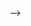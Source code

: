 <!-- ---
layout: default
title: Workthrough
parent: ARC-AGI Challenge
grand_parent: AI Research
math: katex
nav_order: 1
---

## Dataset
&nbsp;&nbsp;&nbsp;&nbsp; Let us begin with understanding the data.

### Data format
&nbsp;&nbsp;&nbsp;&nbsp; All the data is JSON encoded, the structures of JSON are as followings (* stands for training | evaluation | test) :

- *_challenges
```json
{
    "task_id": {
        "test": [
            {
                "input": [[...], ..., [...]]
            }
        ],
        "train": [
            {
                "input": [[...], ..., [...]],
                "output": [[...], ..., [...]]
            },
            ...
        ]
    }, 
    ...
}
```

- *_solutions
```json
{
    "task_id": [[...], ..., [...]],
    ...
}
```

- submission format
```json
{
    "task_id": [
        {
            "attempt_1": [[...], ..., [...]],
            "attempt_2": [[...], ..., [...]]
        },
    ],
    ...
}
```

All the arrays have integer digits in range 0 to 9, and each element stands index of some hex_colors,

```python
hex_colors = ['#000000', '#0074D9','#FF4136','#2ECC40','#FFDC00',
     '#AAAAAA', '#F012BE', '#FF851B', '#7FDBFF', '#870C25']
```

<p align="center">
  <img src="https://sangdo-han.github.io/docs/research/arc-agi/images/hex_colors.png">
</p>

### Visualization
&nbsp;&nbsp;&nbsp;&nbsp; Let's visualize the data (I choose `f35d900a` and `fcb5c309`)
Basically, we visaulize the data in 2d-grid with colors, however, we could treat the `color values` not as color channel but as `positional values` in z-axis, thinking that we applied one-hot encoding. The third one is colored 3-d scatter, just for highlights the z-level.

 &nbsp; | f35d900a | fcb5c309
|----|----|----|
Basic | <img src="https://sangdo-han.github.io/docs/research/arc-agi/images/f35d900a.png">| <img src="https://sangdo-han.github.io/docs/research/arc-agi/images/fcb5c309.png">
3d scatter| <img src="https://sangdo-han.github.io/docs/research/arc-agi/images/f35d900a_pointcloud.png"> | <img src="https://sangdo-han.github.io/docs/research/arc-agi/images/fcb5c309_pointcloud.png">
3d scatter (colored)| <img src="https://sangdo-han.github.io/docs/research/arc-agi/images/f35d900a_pointcloud_colored.png"> | <img src="https://sangdo-han.github.io/docs/research/arc-agi/images/fcb5c309_pointcloud_colored.png">



## Problem definition

&nbsp;&nbsp;&nbsp;&nbsp; Suppose that we're designing a `single model` that solves the ARC-AGI problem. There are several conditions which the model needs to deal with.

1. The dimensionality of input/output is not pre-determined.
2. Though all the tasks can be grouped as a `IQ test`, all the detailed tasks have less in common.
3. The tasks in evaluation steps are totally different from those in the train steps.
4. The model has only 2~9 examples (mostly 3) to solve each task.

### Approach - Baseline
&nbsp;&nbsp;&nbsp;&nbsp; Instead of seeking a `direct` transformation that converts the input $$X_{in}$$ into the output $$X_{out}$$, we leverage generative models (such as VAE, flow-based model and diffusion models) to create a latent representation $$X_{latent}$$ from both input and output. To achieve this, we introduce two projections:  

$$\begin{align}
f: X^{*} \rightarrow X_{in}\\
g: X^{*} \rightarrow X_{out}
\end{align}$$   

Here, $$X^*$$ represents a higher-dimensional latent space designed to capture complex relationships and interactions between $$X_{in}$$ and $$X_{out}$$. By utilizing dual parameterized projections $$f$$ and $$g$$, we enable a more controlled and nuanced learning process, allowing the model to optimize representations that are tailored for both input reconstruction and output generation. 

<!-- 
### Novelty

&nbsp;&nbsp;&nbsp;&nbsp; Addition to the traditional generative architecture, As ARC-AGI is not ordinary data, we proposed geo-topological layer that guiding the projections. -->


<!-- ### TDA
Assuming that the output data is quite induced from the input, the output data needs to be reversed  -->


<!-- ## Possible Approaches
Thinking of consistency in the fewshot samples, we can apply
- RNN / LSTM
- Transformers

Thinking of Generating the output solution
- RNN / LSTM
- Transformers
- GCN
- flow-based
- diffusion (score-based)


### TIC

topologically induced condition in Diffusion

Suppose that we have a topological homolgy in `Input + output`s sample space. The task of diffusion is now trying to make output that keeps `input+output` homology. --> -->
